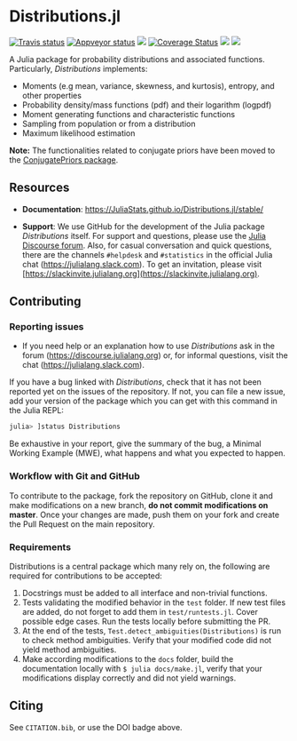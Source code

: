 Distributions.jl
================

[![Travis status](https://travis-ci.org/JuliaStats/Distributions.jl.svg?branch=master)](https://travis-ci.org/JuliaStats/Distributions.jl)
[![Appveyor status](https://ci.appveyor.com/api/projects/status/xqm07gyruflhnha7/branch/master?svg=true)](https://ci.appveyor.com/project/simonbyrne/distributions-jl/branch/master)
[![](https://zenodo.org/badge/DOI/10.5281/zenodo.2647520.svg)](https://zenodo.org/record/2647520)
[![Coverage Status](https://coveralls.io/repos/JuliaStats/Distributions.jl/badge.svg?branch=master)](https://coveralls.io/r/JuliaStats/Distributions.jl?branch=master)
[![](https://img.shields.io/badge/docs-latest-blue.svg)](https://JuliaStats.github.io/Distributions.jl/latest/)
[![](https://img.shields.io/badge/docs-stable-blue.svg)](https://JuliaStats.github.io/Distributions.jl/stable/)

A Julia package for probability distributions and associated functions. Particularly, *Distributions* implements:

* Moments (e.g mean, variance, skewness, and kurtosis), entropy, and other properties
* Probability density/mass functions (pdf) and their logarithm (logpdf)
* Moment generating functions and characteristic functions
* Sampling from population or from a distribution
* Maximum likelihood estimation

**Note:** The functionalities related to conjugate priors have been moved to the [ConjugatePriors package](https://github.com/JuliaStats/ConjugatePriors.jl).


## Resources

* **Documentation**: <https://JuliaStats.github.io/Distributions.jl/stable/>

* **Support**: We use GitHub for the development of the Julia package *Distributions* itself. 
For support and questions, please use the [Julia Discourse forum](https://discourse.julialang.org).
Also, for casual conversation and quick questions, there are the channels `#helpdesk` and `#statistics` in the official Julia chat (https://julialang.slack.com). To get an invitation, please visit [https://slackinvite.julialang.org](https://slackinvite.julialang.org).


## Contributing

### Reporting issues

* If you need help or an explanation how to use *Distributions* ask in the forum (https://discourse.julialang.org) or, for informal questions, visit the chat (https://julialang.slack.com).

If you have a bug linked with *Distributions*, check that it has
not been reported yet on the issues of the repository.
If not, you can file a new issue, add your version of the package
which you can get with this command in the Julia REPL:
```julia
julia> ]status Distributions
```

Be exhaustive in your report, give the summary of the bug,
a Minimal Working Example (MWE), what happens and what you
expected to happen.

### Workflow with Git and GitHub

To contribute to the package, fork the repository on GitHub,
clone it and make modifications on a new branch,
**do not commit modifications on master**.
Once your changes are made, push them on your fork and create the
Pull Request on the main repository.

### Requirements

Distributions is a central package which many rely on,
the following are required for contributions to be accepted:
1. Docstrings must be added to all interface and non-trivial functions.
2. Tests validating the modified behavior in the `test` folder. If new test files are added, do not forget to add them in `test/runtests.jl`. Cover possible edge cases. Run the tests locally before submitting the PR.
3. At the end of the tests, `Test.detect_ambiguities(Distributions)` is run to check method ambiguities. Verify that your modified code did not yield method ambiguities.
4. Make according modifications to the `docs` folder, build the documentation locally with `$ julia docs/make.jl`, verify that your modifications display correctly and did not yield warnings.

## Citing

See `CITATION.bib`, or use the DOI badge above.
